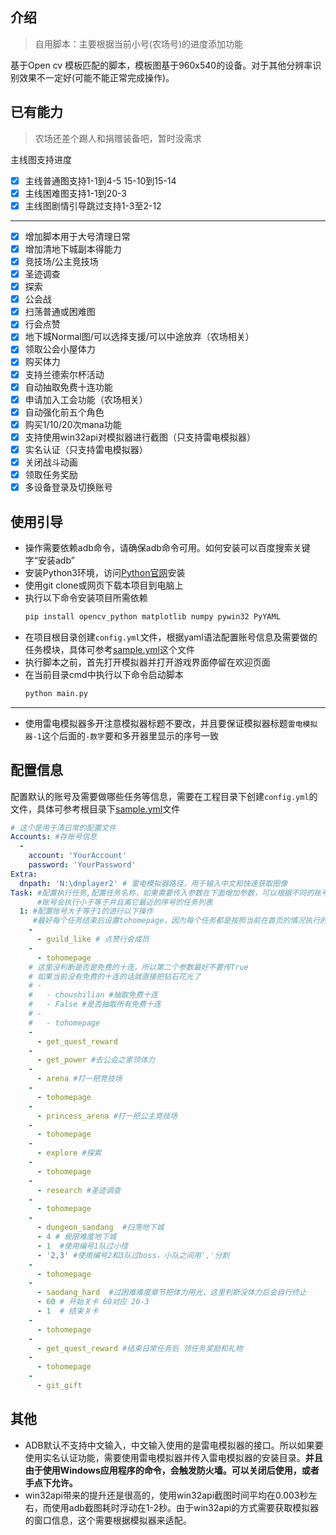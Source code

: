 ## 介绍
> 自用脚本：主要根据当前小号(农场号)的进度添加功能

基于Open cv 模板匹配的脚本，模板图基于960x540的设备。对于其他分辨率识别效果不一定好(可能不能正常完成操作)。

## 已有能力

> 农场还差个踢人和捐赠装备吧，暂时没需求

主线图支持进度

- [x] 主线普通图支持1-1到4-5 15-10到15-14
- [x] 主线困难图支持1-1到20-3
- [x] 主线图剧情引导跳过支持1-3至2-12

***
- [x] 增加脚本用于大号清理日常
- [x] 增加清地下城副本得能力
- [x] 竞技场/公主竞技场
- [x] 圣迹调查
- [x] 探索
- [x] 公会战
- [x] 扫荡普通或困难图
- [x] 行会点赞
- [x] 地下城Normal图/可以选择支援/可以中途放弃（农场相关）
- [x] 领取公会小屋体力
- [x] 购买体力
- [x] 支持兰德索尔杯活动
- [x] 自动抽取免费十连功能
- [x] 申请加入工会功能（农场相关）
- [x] 自动强化前五个角色
- [x] 购买1/10/20次mana功能
- [x] 支持使用win32api对模拟器进行截图（只支持雷电模拟器）
- [x] 实名认证（只支持雷电模拟器）
- [x] 关闭战斗动画
- [x] 领取任务奖励
- [x] 多设备登录及切换账号

## 使用引导

* 操作需要依赖adb命令，请确保adb命令可用。如何安装可以百度搜索关键字“安装adb”
* 安装Python3环境，访问[Python官网](https://www.python.org/)安装
* 使用git clone或网页下载本项目到电脑上
* 执行以下命令安装项目所需依赖
  ```cmd
  pip install opencv_python matplotlib numpy pywin32 PyYAML
  ```
* 在项目根目录创建`config.yml`文件，根据yaml语法配置账号信息及需要做的任务模块，具体可参考[sample.yml](sample.yml)这个文件
* 执行脚本之前，首先打开模拟器并打开游戏界面停留在欢迎页面
* 在当前目录cmd中执行以下命令启动脚本
  ```cmd
  python main.py
  ```
---
* 使用雷电模拟器多开注意模拟器标题不要改，并且要保证模拟器标题`雷电模拟器-1`这个后面的`-数字`要和多开器里显示的序号一致

## 配置信息

配置默认的账号及需要做哪些任务等信息，需要在工程目录下创建`config.yml`的文件，具体可参考根目录下[sample.yml](sample.yml)文件

```yaml
# 这个是用于清日常的配置文件
Accounts: #存账号信息
  -
    account: 'YourAccount'
    password: 'YourPassword'
Extra:
  dnpath: 'N:\dnplayer2' # 雷电模拟器路径，用于输入中文和快速获取图像
Task: #配置执行任务,配置任务名称，如果需要传入参数在下面增加参数，可以根据不同的账号序号配置任务。
      #账号会执行小于等于并且离它最近的序号的任务列表
  1: #配置账号大于等于1的进行以下操作
     #最好每个任务结束后设置tohomepage，因为每个任务都是按照当前在首页的情况执行的
    -
      - guild_like # 点赞行会成员
    - 
      - tohomepage
    # 这里没判断是否是免费的十连，所以第二个参数最好不要传True
    # 如果当前没有免费的十连的话就直接把钻石花光了
    # -
    #   - choushilian #抽取免费十连
    #   - False #是否抽取所有免费十连
    # -
    #   - tohomepage
    -
      - get_quest_reward
    -
      - get_power #去公会之家领体力
    -
      - arena #打一把竞技场
    -
      - tohomepage
    -
      - princess_arena #打一把公主竞技场
    -
      - tohomepage
    -
      - explore #探索
    -
      - tohomepage
    -
      - research #圣迹调查
    -
      - tohomepage
    -
      - dungeon_saodang  #扫荡地下城
      - 4 # 极限难度地下城
      - 1  #使用编号1队过小怪
      - '2,3' #使用编号2和3队过boss，小队之间用','分割
    -
      - tohomepage
    - 
      - saodang_hard  #过困难难度章节把体力用光，这里判断没体力后会自行终止
      - 60 # 开始关卡 60对应 20-3
      - 1  # 结束关卡
    -
      - tohomepage
    -
      - get_quest_reward #结束日常任务后 领任务奖励和礼物
    -
      - tohomepage
    -
      - git_gift
```

## 其他

* ADB默认不支持中文输入，中文输入使用的是雷电模拟器的接口。所以如果要使用实名认证功能，需要使用雷电模拟器并传入雷电模拟器的安装目录。**并且由于使用Windows应用程序的命令，会触发防火墙。可以关闭后使用，或者手点下允许。**
* win32api带来的提升还是很高的，使用win32api截图时间平均在0.003秒左右，而使用adb截图耗时浮动在1-2秒。由于win32api的方式需要获取模拟器的窗口信息，这个需要根据模拟器来适配。